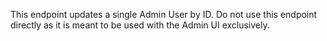 This endpoint updates a single Admin User by ID. Do not use this
endpoint directly as it is meant to be used with the Admin UI exclusively.
